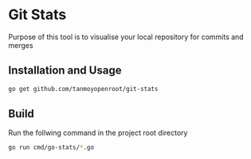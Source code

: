 # Git Stats

Purpose of this tool is to visualise your local repository for commits and merges

## Installation and Usage

```sh
go get github.com/tanmoyopenroot/git-stats
```


## Build
Run the follwing command in the project root directory

```sh
go run cmd/go-stats/*.go
```
